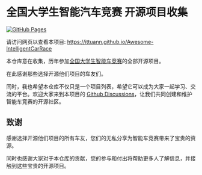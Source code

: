 # 全国大学生智能汽车竞赛 开源项目收集

[![GitHub Pages][github-image]][github-url]

[github-image]: https://img.shields.io/github/deployments/ittuann/Awesome-IntelligentCarRace/github-pages?label=Build%20Status&logo=github
[github-url]: https://ittuann.github.io/Awesome-IntelligentCarRace

请访问网页以查看本项目: <https://ittuann.github.io/Awesome-IntelligentCarRace>

本仓库意在收集，历年参加[全国大学生智能车竞赛](https://baike.baidu.com/item/%E5%85%A8%E5%9B%BD%E5%A4%A7%E5%AD%A6%E7%94%9F%E6%99%BA%E8%83%BD%E6%B1%BD%E8%BD%A6%E7%AB%9E%E8%B5%9B)的全部开源项目。

在此感谢那些选择开源他们项目的车友们。

同时，我也希望本仓库不仅只是一个项目列表，希望它可以成为大家一起学习、交流的平台。欢迎大家来到本项目的 [Github Discussions](https://github.com/ittuann/NEFU-CMEE-DebateTeam/discussions)，让我们共同创建和维护智能车竞赛的开源社区。

## 致谢

感谢选择开源他们项目的所有车友，您们的无私分享为智能车竞赛带来了宝贵的资源。

同时也感谢大家对于本仓库的贡献，您的参与和付出将帮助更多人了解信息，并接触到这些宝贵的开源项目。
